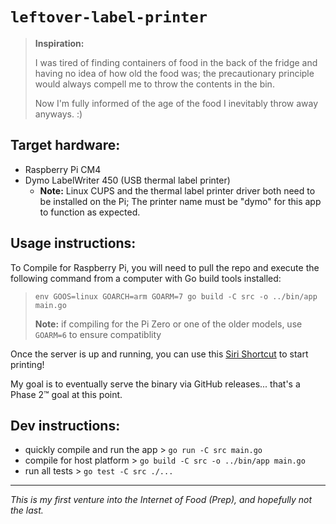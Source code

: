# `leftover-label-printer`

> **Inspiration:**
> 
> I was tired of finding containers of food in the back of the fridge and having no idea of how old the food was; the precautionary principle would always compell me to throw the contents in the bin.
>
> Now I'm fully informed of the age of the food I inevitably throw away anyways. :)

## Target hardware:

- Raspberry Pi CM4
- Dymo LabelWriter 450 (USB thermal label printer)
  - **Note:** Linux CUPS and the thermal label printer driver both need to be installed on the Pi; The printer name must be "dymo" for this app to function as expected.

## Usage instructions:

To Compile for Raspberry Pi, you will need to pull the repo and execute the following command from a computer with Go build tools installed:
> `env GOOS=linux GOARCH=arm GOARM=7 go build -C src -o ../bin/app main.go`
>
> **Note:** if compiling for the Pi Zero or one of the older models, use `GOARM=6` to ensure compatiblity

Once the server is up and running, you can use this [Siri Shortcut](https://www.icloud.com/shortcuts/ada1cd06bab0419cabb734dcaa3383d1) to start printing!

My goal is to eventually serve the binary via GitHub releases... that's a Phase 2™️ goal at this point.

## Dev instructions:

- quickly compile and run the app > `go run -C src main.go`
- compile for host platform > `go build -C src -o ../bin/app main.go`
- run all tests > `go test -C src ./...`

---

*This is my first venture into the Internet of Food (Prep), and hopefully not the last.*